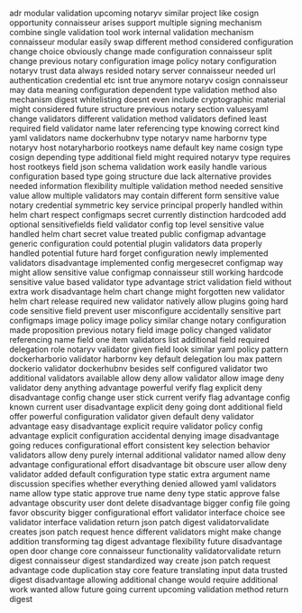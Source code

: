 adr modular validation upcoming notaryv similar project like cosign opportunity connaisseur arises support multiple signing mechanism combine single validation tool work internal validation mechanism connaisseur modular easily swap different method considered configuration change choice obviously change made configuration connaisseur split change previous notary configuration image policy notary configuration notaryv trust data always resided notary server connaisseur needed url authentication credential etc isnt true anymore notaryv cosign connaisseur may data meaning configuration dependent type validation method also mechanism digest whitelisting doesnt even include cryptographic material might considered future structure previous notary section valuesyaml change validators different validation method validators defined least required field validator name later referencing type knowing correct kind yaml validators name dockerhubnv type notaryv name harbornv type notaryv host notaryharborio rootkeys name default key name cosign type cosign depending type additional field might required notaryv type requires host rootkeys field json schema validation work easily handle various configuration based type going structure due lack alternative provides needed information flexibility multiple validation method needed sensitive value allow multiple validators may contain different form sensitive value notary credential symmetric key service principal properly handled within helm chart respect configmaps secret currently distinction hardcoded add optional sensitivefields field validator config top level sensitive value handled helm chart secret value treated public configmap advantage generic configuration could potential plugin validators data properly handled potential future hard forget configuration newly implemented validators disadvantage implemented config mergesecret configmap way might allow sensitive value configmap connaisseur still working hardcode sensitive value based validator type advantage strict validation field without extra work disadvantage helm chart change might forgotten new validator helm chart release required new validator natively allow plugins going hard code sensitive field prevent user misconfigure accidentally sensitive part configmaps image policy image policy similar change notary configuration made proposition previous notary field image policy changed validator referencing name field one item validators list additional field required delegation role notaryv validator given field look similar yaml policy pattern dockerharborio validator harbornv key default delegation lou max pattern dockerio validator dockerhubnv besides self configured validator two additional validators available allow deny allow validator allow image deny validator deny anything advantage powerful verify flag explicit deny disadvantage config change user stick current verify flag advantage config known current user disadvantage explicit deny going dont additional field offer powerful configuration validator given default deny validator advantage easy disadvantage explicit require validator policy config advantage explicit configuration accidental denying image disadvantage going reduces configurational effort consistent key selection behavior validators allow deny purely internal additional validator named allow deny advantage configurational effort disadvantage bit obscure user allow deny validator added default configuration type static extra argument name discussion specifies whether everything denied allowed yaml validators name allow type static approve true name deny type static approve false advantage obscurity user dont delete disadvantage bigger config file going favor obscurity bigger configurational effort validator interface choice see validator interface validation return json patch digest validatorvalidate creates json patch request hence different validators might make change addition transforming tag digest advantage flexibility future disadvantage open door change core connaisseur functionality validatorvalidate return digest connaisseur digest standardized way create json patch request advantage code duplication stay core feature translating input data trusted digest disadvantage allowing additional change would require additional work wanted allow future going current upcoming validation method return digest
